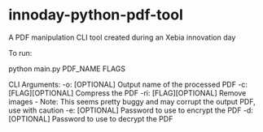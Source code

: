 # innoday-python-pdf-tool
A PDF manipulation CLI tool created during an Xebia innovation day

To run:

python main.py PDF_NAME FLAGS

CLI Arguments:
    -o: [OPTIONAL] Output name of the processed PDF
    -c: [FLAG][OPTIONAL] Compress the PDF
    -ri: [FLAG][OPTIONAL] Remove images - Note: This seems pretty buggy and may corrupt the output PDF, use with caution
    -e: [OPTIONAL] Password to use to encrypt the PDF
    -d: [OPTIONAL] Password to use to decrypt the PDF